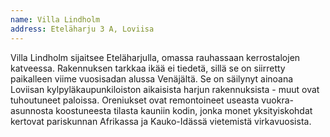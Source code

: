 ```yaml
---
name: Villa Lindholm
address: Eteläharju 3 A, Loviisa
---
```

Villa Lindholm sijaitsee Eteläharjulla, omassa rauhassaan kerrostalojen katveessa. Rakennuksen tarkkaa ikää ei tiedetä, sillä se on siirretty paikalleen viime vuosisadan alussa Venäjältä. Se on säilynyt ainoana Loviisan kylpyläkaupunkiloiston aikaisista harjun rakennuksista - muut ovat tuhoutuneet paloissa. Oreniukset ovat remontoineet useasta vuokra-asunnosta koostuneesta tilasta kauniin kodin, jonka monet yksityiskohdat kertovat pariskunnan Afrikassa ja Kauko-Idässä vietemistä virkavuosista.